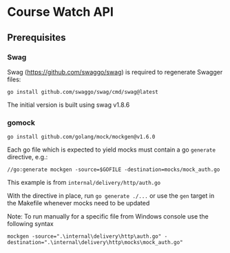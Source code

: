 # Course Watch API
## Prerequisites
### Swag
Swag (https://github.com/swaggo/swag) is required to regenerate Swagger
files:

`go install github.com/swaggo/swag/cmd/swag@latest`

The initial version is built using swag v1.8.6
### gomock

`go install github.com/golang/mock/mockgen@v1.6.0`

Each go file which is expected to yield mocks must contain a go `generate` directive, e.g.:

`//go:generate mockgen -source=$GOFILE -destination=mocks/mock_auth.go`

This example is from `internal/delivery/http/auth.go`

With the directive in place, run `go generate ./...` or use the `gen` target in the Makefile whenever mocks need to be updated 

Note: To run manually for a specific file from Windows console use the following syntax 

`mockgen -source=".\internal\delivery\http\auth.go" -destination=".\internal\delivery\http\mocks\mock_auth.go"`
